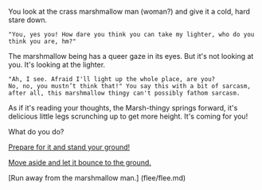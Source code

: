 You look at the crass marshmallow man (woman?) and give it a cold, hard stare down.
	
	"You, yes you! How dare you think you can take my lighter, who do you think you are, hm?"
The marshmallow being has a queer gaze in its eyes. But it's not looking at you.
It's looking at the lighter.

	"Ah, I see. Afraid I'll light up the whole place, are you? 
	No, no, you mustn’t think that!" You say this with a bit of sarcasm, 
	after all, this marshmallow thingy can't possibly fathom sarcasm.
As if it's reading your thoughts, the Marsh-thingy springs forward, it's
delicious little legs scrunching up to get more height. It's coming for you!

What do you do?

[Prepare for it and stand your ground!](stand/stand.md)

[Move aside and let it bounce to the ground.](move/move.md)

[Run away from the marshmallow man.] (flee/flee.md)